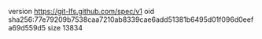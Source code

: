 version https://git-lfs.github.com/spec/v1
oid sha256:77e79209b7538caa7210ab8339cae6add51381b6495d01f096d0eefa69d559d5
size 13834
